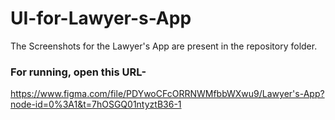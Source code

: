 # UI-for-Lawyer-s-App

The Screenshots for the Lawyer's App are present in the repository folder.

### For running, open this URL-

https://www.figma.com/file/PDYwoCFcORRNWMfbbWXwu9/Lawyer's-App?node-id=0%3A1&t=7hOSGQ01ntyztB36-1
